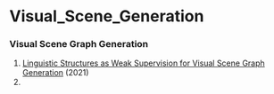 # Visual_Scene_Generation
### Visual Scene Graph Generation
1. [Linguistic Structures as Weak Supervision for Visual Scene Graph Generation](https://arxiv.org/abs/2105.13994) (2021)
2. 
